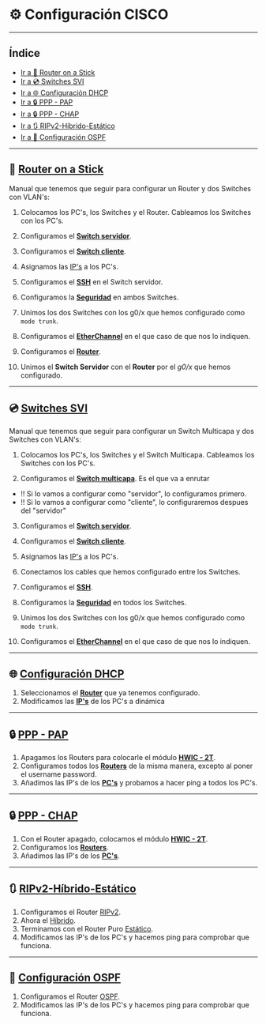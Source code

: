 # ⚙️ Configuración CISCO
---

## Índice

- [Ir a 🛜 Router on a Stick](#-router-on-a-stick)
- [Ir a 💿 Switches SVI](#-switches-svi)
- [Ir a 🌐 Configuración DHCP](#-configuración-dhcp)
- [Ir a 🔒 PPP - PAP](#-ppp---pap)
- [Ir a 🔒 PPP - CHAP](#-ppp---chap)
- [Ir a 🔃 RIPv2-Híbrido-Estático](#-ripv2-híbrido-estático)
- [Ir a 📂 Configuración OSPF](#-configuración-ospf)

---
## 🛜 [Router on a Stick](#índice)

Manual que tenemos que seguir para configurar un Router y dos Switches con VLAN's:

1. Colocamos los PC's, los Switches y el Router. Cableamos los Switches con los PC's.

2. Configuramos el **[Switch servidor](servidor.md)**.

3. Configuramos el **[Switch cliente](cliente.md)**.

4. Asignamos las [IP's](ips.md) a los PC's.

5. Configuramos el **[SSH](ssh.md)** en el Switch servidor.

6. Configuramos la **[Seguridad](seguridad.md)** en ambos Switches.

7. Unimos los dos Switches con los g0/x que hemos configurado como `mode trunk`.

8. Configuramos el **[EtherChannel](etherchannel.md)** en el que caso de que nos lo indiquen.

9. Configuramos el **[Router](router.md)**.

10. Unimos el **Switch Servidor** con el **Router** por el *g0/x* que hemos configurado.

---
## 💿 [Switches SVI](#índice)

Manual que tenemos que seguir para configurar un Switch Multicapa y dos Switches con VLAN's:

1. Colocamos los PC's, los Switches y el Switch Multicapa. Cableamos los Switches con los PC's.

2. Configuramos el **[Switch multicapa](multicapasvi.md)**. Es el que va a enrutar 
  - ‼️ Si lo vamos a configurar como "servidor", lo configuramos primero.
  - ‼️ Si lo vamos a configurar como "cliente", lo configuraremos despues del "servidor"

3. Configuramos el **[Switch servidor](servidorsvi.md)**.

4. Configuramos el **[Switch cliente](clientesvi.md)**.

5. Asignamos las [IP's](ips.md) a los PC's.

6. Conectamos los cables que hemos configurado entre los Switches.

7. Configuramos el **[SSH](sshsvi.md)**.

8. Configuramos la **[Seguridad](seguridadsvi.md)** en todos los Switches.

9. Unimos los dos Switches con los g0/x que hemos configurado como `mode trunk`.

10. Configuramos el **[EtherChannel](etherchannelsvi.md)** en el que caso de que nos lo indiquen.

---
## 🌐 [Configuración DHCP](#índice)

1. Seleccionamos el **[Router](routerdhcp.md)** que ya tenemos configurado.
2. Modificamos las **[IP's](ipdhcp.md)** de los PC's a dinámica

---
## 🔒 [PPP - PAP](#índice)

1. Apagamos los Routers para colocarle el módulo **[HWIC - 2T](hwic2t.md)**.
2. Configuramos todos los **[Routers](routerpap.md)** de la misma manera, excepto al poner el username password.
3. Añadimos las IP's de los **[PC's](ips_pcs.md)** y probamos a hacer ping a todos los PC's.

---
## 🔒 [PPP - CHAP](#índice)

1. Con el Router apagado, colocamos el módulo **[HWIC - 2T](hwic2t.md)**.
2. Configuramos los **[Routers](routerchap.md)**.
3. Añadimos las IP's de los **[PC's](ips_pcs.md)**.

---
## 🔃 [RIPv2-Híbrido-Estático](#índice)

1. Configuramos el Router [RIPv2](ripv2.md).
2. Ahora el [Híbrido](hibrido.md).
3. Terminamos con el Router Puro [Estático](estatico.md).
4. Modificamos las IP's de los PC's y hacemos ping para comprobar que funciona.

---
## 📂 [Configuración OSPF](#índice)

1. Configuramos el Router [OSPF](ospf.md).
2. Modificamos las IP's de los PC's y hacemos ping para comprobar que funciona.
